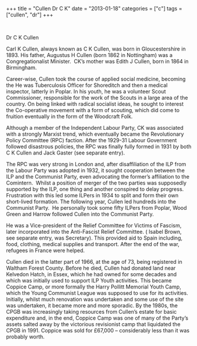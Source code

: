 +++
title = "Cullen Dr C K"
date = "2013-01-18"
categories = ["c"]
tags = ["cullen", "dr"]
+++

 

Dr C K Cullen

Carl K Cullen, always known as C K Cullen, was born in Gloucestershire in 1893. His father, Augustus H Cullen (born 1862 in Nottingham) was a Congregationalist Minister.  CK’s mother was Edith J Cullen, born in 1864 in Birmingham.

Career-wise, Cullen took the course of applied social medicine, becoming the He was Tuberculosis Officer for Shoreditch and then a medical inspector, latterly in Poplar. In his youth, he was a volunteer Scout Commissioner, responsible for the work of the Scouts in a large area of the country. On being linked with radical socialist ideas, he sought to interest the Co-operative movement with a form of scouting, which did come to fruition eventually in the form of the Woodcraft Folk.

Although a member of the Independent Labour Party, CK was associated with a strongly Marxist trend, which eventually became the Revolutionary Policy Committee (RPC) faction. After the 1929-31 Labour Government followed disastrous policies, the RPC was finally fully formed in 1931 by both C K Cullen and Jack Gaster (see separate entry).

The RPC was very strong in London and, after disaffiliation of the ILP from the Labour Party was adopted in 1932, it sought cooperation between the ILP and the Communist Party, even advocating the former’s affiliation to the Comintern.  Whilst a position of merger of the two parties was supposedly supported by the ILP, one thing and another conspired to delay progress. Frustration with this led some ILPers in 1934 to split and form their own short-lived formation. The following year, Cullen led hundreds into the Communist Party.  He personally took some fifty ILPers from Poplar, Wood Green and Harrow followed Cullen into the Communist Party.

He was a Vice-president of the Relief Committee for Victims of Fascism, later incorporated into the Anti-Fascist Relief Committee. ( Isabel Brown, see separate entry, was Secretary). This provided aid to Spain including, food, clothing, medical supplies and transport. After the end of the war, refugees in France were helped.

Cullen died in the latter part of 1966, at the age of 73, being registered in Waltham Forest County. Before he died, Cullen had donated land near Kelvedon Hatch, in Essex, which he had owned for some decades and which was initially used to support ILP Youth activities. This became Coppice Camp, or more formally the Harry Pollitt Memorial Youth Camp, which the Young Communist League was supposed to use for its activities. Initially, whilst much renovation was undertaken and some use of the site was undertaken, it became more and more sporadic. By the 1980s, the CPGB was increasingly taking resources from Cullen’s estate for basic expenditure and, in the end, Coppice Camp was one of many of the Party’s assets salted away by the victorious revisionist camp that liquidated the CPGB in 1991. Coppice was sold for £67,000 – considerably less than it was probably worth.
